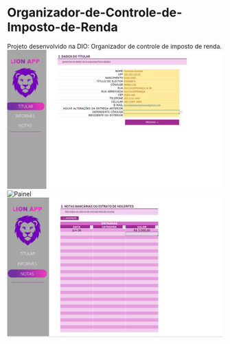 # Organizador-de-Controle-de-Imposto-de-Renda
Projeto desenvolvido na DIO: Organizador de controle de imposto de renda. 
![Painel](TITULAR.png)
![Painel](INFORMAR.png)
![Painel](NOTAS.png)
